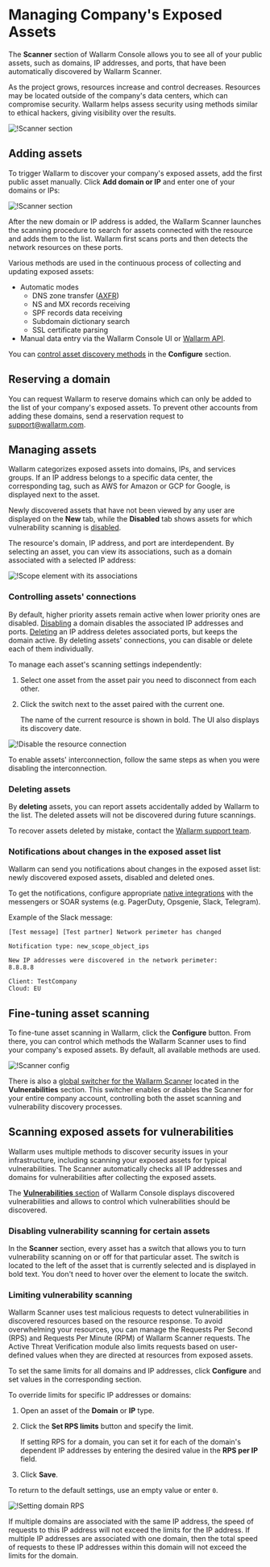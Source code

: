 # Managing Company's Exposed Assets

The **Scanner** section of Wallarm Console allows you to see all of your public assets, such as domains, IP addresses, and ports, that have been automatically discovered by Wallarm Scanner.

As the project grows, resources increase and control decreases. Resources may be located outside of the company's data centers, which can compromise security. Wallarm helps assess security using methods similar to ethical hackers, giving visibility over the results.

![!Scanner section](../images/user-guides/scanner/check-scope.png)

## Adding assets

To trigger Wallarm to discover your company's exposed assets, add the first public asset manually. Click **Add domain or IP** and enter one of your domains or IPs:

![!Scanner section](../images/user-guides/scanner/add-asset-manually.png)

After the new domain or IP address is added, the Wallarm Scanner launches the scanning procedure to search for assets connected with the resource and adds them to the list. Wallarm first scans ports and then detects the network resources on these ports.

Various methods are used in the continuous process of collecting and updating exposed assets:

* Automatic modes
    * DNS zone transfer ([AXFR](https://tools.ietf.org/html/rfc5936))
    * NS and MX records receiving
    * SPF records data receiving
    * Subdomain dictionary search
    * SSL certificate parsing
* Manual data entry via the Wallarm Console UI or [Wallarm API](../api/overview.md).

You can [control asset discovery methods](#fine-tuning-asset-scanning) in the **Configure** section.

## Reserving a domain

You can request Wallarm to reserve domains which can only be added to the list of your company's exposed assets. To prevent other accounts from adding these domains, send a reservation request to [support@wallarm.com](mailto:support@wallarm.com).

## Managing assets

Wallarm categorizes exposed assets into domains, IPs, and services groups. If an IP address belongs to a specific data center, the corresponding tag, such as AWS for Amazon or GCP for Google, is displayed next to the asset.

Newly discovered assets that have not been viewed by any user are displayed on the **New** tab, while the **Disabled** tab shows assets for which vulnerability scanning is [disabled](#disabling-vulnerability-scanning-for-certain-assets).

The resource's domain, IP address, and port are interdependent. By selecting an asset, you can view its associations, such as a domain associated with a selected IP address:

![!Scope element with its associations](../images/user-guides/scanner/asset-with-associations.png)

### Controlling assets' connections

By default, higher priority assets remain active when lower priority ones are disabled. [Disabling](#disabling-vulnerability-scanning-for-certain-assets) a domain disables the associated IP addresses and ports. [Deleting](#deleting-assets) an IP address deletes associated ports, but keeps the domain active. By deleting assets' connections, you can disable or delete each of them individually.

To manage each asset's scanning settings independently:

1. Select one asset from the asset pair you need to disconnect from each other.
1. Click the switch next to the asset paired with the current one.

    The name of the current resource is shown in bold. The UI also displays its discovery date.

![!Disable the resource connection](../images/user-guides/scanner/disable-association.png)

To enable assets' interconnection, follow the same steps as when you were disabling the interconnection.

### Deleting assets

By **deleting** assets, you can report assets accidentally added by Wallarm to the list. The deleted assets will not be discovered during future scannings.

To recover assets deleted by mistake, contact the [Wallarm support team](mailto:support@wallarm.com).

### Notifications about changes in the exposed asset list

Wallarm can send you notifications about changes in the exposed asset list: newly discovered exposed assets, disabled and deleted ones.

To get the notifications, configure appropriate [native integrations](settings/integrations/integrations-intro.md) with the messengers or SOAR systems (e.g. PagerDuty, Opsgenie, Slack, Telegram).

Example of the Slack message:

```
[Test message] [Test partner] Network perimeter has changed

Notification type: new_scope_object_ips

New IP addresses were discovered in the network perimeter:
8.8.8.8

Client: TestCompany
Cloud: EU
```

## Fine-tuning asset scanning

To fine-tune asset scanning in Wallarm, click the **Configure** button. From there, you can control which methods the Wallarm Scanner uses to find your company's exposed assets. By default, all available methods are used.

![!Scanner config](../images/user-guides/vulnerabilities/scanner-configuration-options.png)

There is also a [global switcher for the Wallarm Scanner](vulnerabilities.md#configuring-vulnerability-detection) located in the **Vulnerabilities** section. This switcher enables or disables the Scanner for your entire company account, controlling both the asset scanning and vulnerability discovery processes.

## Scanning exposed assets for vulnerabilities

Wallarm uses multiple methods to discover security issues in your infrastructure, including scanning your exposed assets for typical vulnerabilities. The Scanner automatically checks all IP addresses and domains for vulnerabilities after collecting the exposed assets.

The [**Vulnerabilities** section](vulnerabilities.md) of Wallarm Console displays discovered vulnerabilities and allows to control which vulnerabilities should be discovered.

### Disabling vulnerability scanning for certain assets

In the **Scanner** section, every asset has a switch that allows you to turn vulnerability scanning on or off for that particular asset. The switch is located to the left of the asset that is currently selected and is displayed in bold text. You don't need to hover over the element to locate the switch.

### Limiting vulnerability scanning

Wallarm Scanner uses test malicious requests to detect vulnerabilities in discovered resources based on the resource response. To avoid overwhelming your resources, you can manage the Requests Per Second (RPS) and Requests Per Minute (RPM) of Wallarm Scanner requests. The Active Threat Verification module also limits requests based on user-defined values when they are directed at resources from exposed assets.

To set the same limits for all domains and IP addresses, click **Configure** and set values in the corresponding section.

To override limits for specific IP addresses or domains:

1. Open an asset of the **Domain** or **IP** type.
1. Click the **Set RPS limits** button and specify the limit.

    If setting RPS for a domain, you can set it for each of the domain's dependent IP addresses by entering the desired value in the **RPS per IP** field.
1. Click **Save**.

To return to the default settings, use an empty value or enter `0`.

![!Setting domain RPS](../images/user-guides/scanner/set-rps-for-domain.png)

If multiple domains are associated with the same IP address, the speed of requests to this IP address will not exceed the limits for the IP address. If multiple IP addresses are associated with one domain, then the total speed of requests to these IP addresses within this domain will not exceed the limits for the domain.
